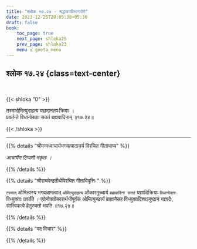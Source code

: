```yaml
---
title: "श्लोक १७.२४ - श्रद्धात्रयविभागयोगे"
date: 2023-12-25T20:05:38+05:30
draft: false
book:
    toc_page: true
    next_page: shloka25
    prev_page: shloka23
    menu : geeta_menu
---
```




## श्लोक १७.२४ {class=text-center}

<br/>

{{< shloka  "0"  >}}

तस्मादोमित्युदाहृत्य यज्ञदानतपःक्रियाः ।  
प्रवर्तन्ते विधानोक्ताः सततं ब्रह्मवादिनाम् ॥१७.२४॥

{{< /shloka >}}

---


{{% details "श्रीमन्मध्वाचार्यभगवत्पादाचर्य विरचित  गीताभाष्य" %}}

*आचार्येण टिप्पणी नकृतः ।*


{{% /details %}}



{{% details "श्रीराघवेन्द्रतीर्थविरचित गीताविवृत्तिः " %}}

`तस्मात्` ओमित्यस्य भगवन्नामत्वात्‌ `ओमित्युदाहृत्य` 
ओंकारमुच्चार्य `ब्रह्मवादिनां सततं` यज्ञादिक्रियाः `विधानोक्ताः` 
विध्युक्ताः प्रवर्तंते ।  एतेनोक्तोंकारार्थधीपूर्वकं 
ओमित्युच्छार्य ब्राह्मणैसह विध्युक्तदिशाऽनुष्ठानं यज्ञादेः,
सात्त्विकत्वे हेतुरुक्तो भवति ॥१७.२४॥

{{% /details %}}



{{% details "पद विचार" %}}


{{% /details %}}
